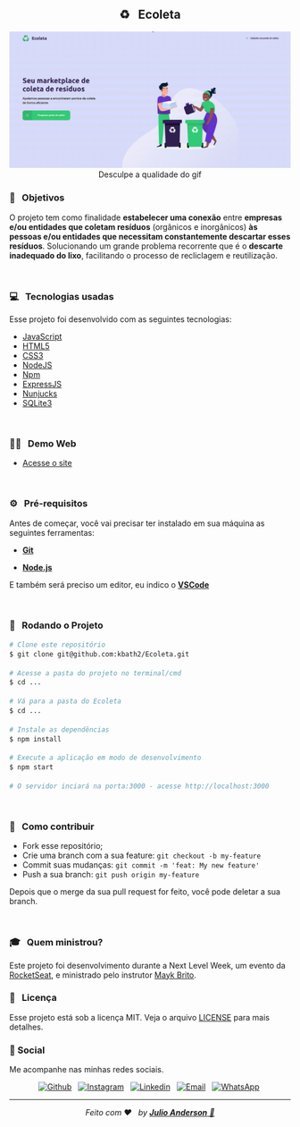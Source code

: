 <h2 align="center">
 <b> ♻️&nbsp;&nbsp;  Ecoleta</b>
</h2>

<p align="center">
<img src="https://github.com/kbath2/Ecoleta/blob/master/public/img/projeto.gif">
Desculpe a qualidade do gif
</p>

### :nazar_amulet:&nbsp;&nbsp; Objetivos

O projeto tem como finalidade **estabelecer uma conexão** entre **empresas e/ou entidades que coletam resíduos** (orgânicos e inorgânicos) **às pessoas e/ou entidades que necessitam constantemente descartar esses resíduos**. Solucionando um grande problema recorrente que é o **descarte inadequado do lixo**, facilitando o processo de recliclagem e reutilização.

<br>

### 💻&nbsp;&nbsp; Tecnologias usadas
Esse projeto foi desenvolvido com as seguintes tecnologias:
 * [JavaScript](https://www.javascript.com/)
 * [HTML5](https://developer.mozilla.org/en-US/docs/Web/Guide/HTML/HTML5)
 * [CSS3](https://developer.mozilla.org/en-US/docs/Archive/CSS3)
 * [NodeJS](https://nodejs.org/en/docs/)
 * [Npm](https://www.npmjs.com/get-npm)
 * [ExpressJS](https://expressjs.com/)
 * [Nunjucks](https://mozilla.github.io/nunjucks/templating.html)
 * [SQLite3](https://www.sqlite.org/docs.html)
 
 <br>

### :man_technologist:&nbsp;&nbsp;  Demo Web

* [Acesse o site](https://ecoleta-ssa.herokuapp.com/)

<br>


### :gear:&nbsp;&nbsp; Pré-requisitos

Antes de começar, você vai precisar ter instalado em sua máquina as seguintes ferramentas:

- <b>[Git](https://git-scm.com)</b>

- <b>[Node.js](https://nodejs.org/en/)</b>

E também será preciso um editor, eu indico o <b>[VSCode](https://code.visualstudio.com/)</b>

<br>

### 🧭&nbsp;&nbsp;  Rodando o Projeto

```bash
# Clone este repositório
$ git clone git@github.com:kbath2/Ecoleta.git

# Acesse a pasta do projeto no terminal/cmd
$ cd ...

# Vá para a pasta do Ecoleta
$ cd ...

# Instale as dependências
$ npm install

# Execute a aplicação em modo de desenvolvimento
$ npm start

# O servidor inciará na porta:3000 - acesse http://localhost:3000 
```

<br>

### :handshake:&nbsp;&nbsp; Como contribuir

- Fork esse repositório;
- Crie uma branch com a sua feature: `git checkout -b my-feature`
- Commit suas mudanças: `git commit -m 'feat: My new feature'`
- Push a sua branch: `git push origin my-feature`

Depois que o merge da sua pull request for feito, você pode deletar a sua branch.

<br>

### :mortar_board:&nbsp;&nbsp; Quem ministrou?

Este projeto foi desenvolvimento durante a Next Level Week, um evento da [RocketSeat](https://rocketseat.com.br), e ministrado pelo instrutor [Mayk Brito](https://github.com/maykbrito).

### :memo:&nbsp;&nbsp; Licença

Esse projeto está sob a licença MIT. Veja o arquivo [LICENSE](LICENSE.md) para mais detalhes.


### 📱 Social

Me acompanhe nas minhas redes sociais.
<br>

<p align="center">

   <a href="https://github.com/kbath2" target="_blank" >
    <img alt="Github" src="https://img.shields.io/badge/Github--%23F8952D?style=social&logo=github"></a> &nbsp;
    
<a href="https://www.instagram.com/_kbath/" target="_blank" >
    <img alt="Instagram" src="https://img.shields.io/badge/Instagram--%23F8952D?style=social&logo=instagram"></a> &nbsp;
	
  <a href="https://www.linkedin.com/in/julio-anderson-6070201a0/" target="_blank" >
    <img alt="Linkedin" src="https://img.shields.io/badge/Linkedin--%23F8952D?style=social&logo=linkedin"></a> &nbsp;
  
  <a href="mailto:julioanderson04@gmail.com" target="_blank" >
    <img alt="Email" src="https://img.shields.io/badge/Email--%23F8952D?style=social&logo=gmail"></a> &nbsp;
  
  <a href="https://api.whatsapp.com/send?phone=5571981916470" target="_blank" >
    <img alt="WhatsApp" src="https://img.shields.io/badge/Whatsapp--%23F8952D?style=social&logo=whatsapp"></a>&nbsp;
</p>

---
*<p align="center">Feito com ❤️&nbsp;&nbsp; by <a href="https://www.linkedin.com/in/julio-anderson-6070201a0/" target="_blank" >**Julio Anderson** 🤙</p>*
